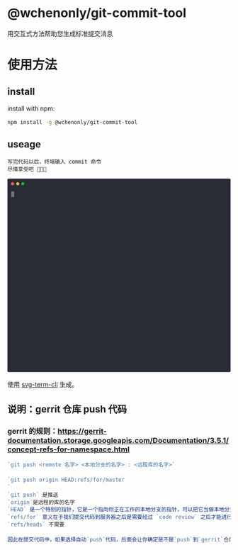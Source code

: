 # @wchenonly/git-commit-tool

用交互式方法帮助您生成标准提交消息

# 使用方法

## install

install with npm:

```bash
npm install -g @wchenonly/git-commit-tool
```

## useage

```bash
写完代码以后，终端输入 commit 命令
尽情享受吧 🎉🎉🎉
```

![](./instructions/commit.svg)

使用 [svg-term-cli](https://github.com/marionebl/svg-term-cli) 生成。

## 说明：gerrit 仓库 push 代码

### gerrit 的规则：https://gerrit-documentation.storage.googleapis.com/Documentation/3.5.1/concept-refs-for-namespace.html

```javascript
`git push <remote 名字> <本地分支的名字> : <远程库的名字>`

`git push origin HEAD:refs/for/master
`
`git push` 是推送
`origin`是远程的库的名字
`HEAD` 是一个特别的指针，它是一个指向你正在工作的本地分支的指针，可以把它当做本地分支的别名，`git` 这样就可以知道你工作在哪个分支
`refs/for` 意义在于我们提交代码到服务器之后是需要经过 `code review` 之后才能进行 `merge` 的
`refs/heads` 不需要

因此在提交代码中，如果选择自动`push`代码，后面会让你确定是不是`push`到`gerrit`仓库的，默认不是
```
